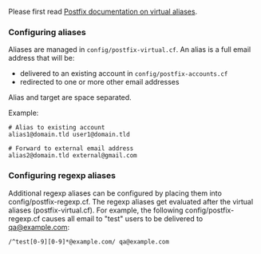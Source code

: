 Please first read [Postfix documentation on virtual aliases](http://www.postfix.org/VIRTUAL_README.html#virtual_alias).

### Configuring aliases

Aliases are managed in `config/postfix-virtual.cf`.
An alias is a full email address that will be:
* delivered to an existing account in `config/postfix-accounts.cf`
* redirected to one or more other email addresses

Alias and target are space separated.

Example:

    # Alias to existing account
    alias1@domain.tld user1@domain.tld

    # Forward to external email address
    alias2@domain.tld external@gmail.com

### Configuring regexp aliases

Additional regexp aliases can be configured by placing them into config/postfix-regexp.cf. The regexp aliases get evaluated after the virtual aliases (postfix-virtual.cf). For example, the following config/postfix-regexp.cf causes all email to "test" users to be delivered to qa@example.com:

```
/^test[0-9][0-9]*@example.com/ qa@example.com
```
